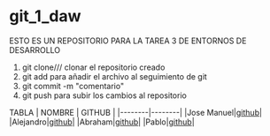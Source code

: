# git_1_daw
ESTO ES UN REPOSITORIO PARA LA TAREA 3 DE ENTORNOS DE DESARROLLO
1) git clone/// clonar el repositorio creado
2) git add para añadir el archivo al seguimiento de git
3) git commit -m "comentario"
4) git push para subir los cambios al repositorio

TABLA
| NOMBRE | GITHUB |
|--------|--------|
|Jose Manuel|[github](https://github.com/jbenalb)|
|Alejandro|[github](https://github.com/asecval543)|
|Abraham|[github](https://github.com/arodmor789)|
|Pablo|[github](https://github.com/pamadob)|

